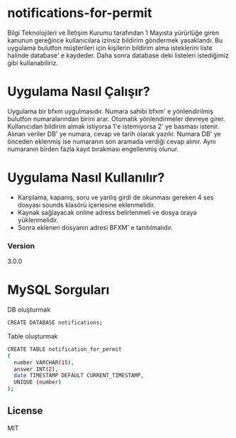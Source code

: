 # notifications-for-permit
Bilgi Teknolojileri ve İletişim Kurumu tarafından 1 Mayısta yürürlüğe giren kanunun gereğince kullanıcılara izinsiz bildirim göndermek yasaklandı.
Bu uygulama bulutfon müşterileri için kişilerin bildirim alma isteklerini liste halinde database' e kaydeder. Daha sonra database deki listeleri istediğimiz gibi kullanabiliriz.

# Uygulama Nasıl Çalışır?
Uygulama bir bfxm uygulmasıdır. Numara sahibi bfxm' e yönlendirilmiş bulutfon numaralarından birini arar. Otomatik yönlendirmeler devreye girer.
Kullanıcıdan bildirim almak istiyorsa 1'e istemiyorsa 2' ye basması istenir. Alınan veriler DB' ye numara, cevap ve tarih olarak yazılır.
Numara DB' ye önceden eklenmiş ise numaranın son aramada verdiği cevap alınır. Aynı numaranın birden fazla kayıt bırakması engellenmiş olunur.

# Uygulama Nasıl Kullanılır?
- Karşılama, kapanış, soru ve yanlış girdi de okunması gereken 4 ses dosyası sounds klasörü içeriesine eklenmelidir.
- Kaynak sağlayacak online adress belirlenmeli ve dosya oraya yüklenmelidir.
- Sonra eklenen dosyanın adresi BFXM' e tanıtılmalıdır.

### Version
3.0.0

# MySQL Sorguları
DB oluşturmak

```sh
CREATE DATABASE notifications;
```
Table oluşturmak
```sh
CREATE TABLE notification_for_permit
(
  number VARCHAR(15),
  answer INT(2),
  date TIMESTAMP DEFAULT CURRENT_TIMESTAMP,
  UNIQUE (number)
);
```
License
----

MIT

